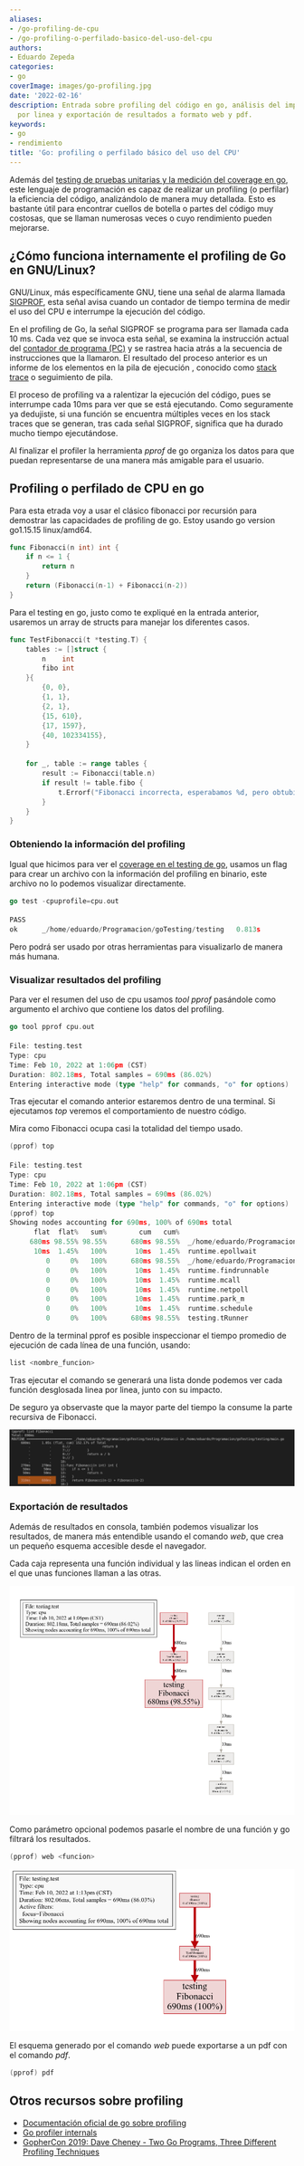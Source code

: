 ```yaml
---
aliases:
- /go-profiling-de-cpu
- /go-profiling-o-perfilado-basico-del-uso-del-cpu
authors:
- Eduardo Zepeda
categories:
- go
coverImage: images/go-profiling.jpg
date: '2022-02-16'
description: Entrada sobre profiling del código en go, análisis del impacto linea
  por linea y exportación de resultados a formato web y pdf.
keywords:
- go
- rendimiento
title: 'Go: profiling o perfilado básico del uso del CPU'
---
```


Además del [testing de pruebas unitarias y la medición del coverage en go](/es/go-testing-basico-y-coverage/), este lenguaje de programación es capaz de realizar un profiling (o perfilar) la eficiencia del código, analizándolo de manera muy detallada. Esto es bastante útil para encontrar cuellos de botella o partes del código muy costosas, que se llaman numerosas veces o cuyo rendimiento pueden mejorarse.

## ¿Cómo funciona internamente el profiling de Go en GNU/Linux?

GNU/Linux, más específicamente GNU, tiene una señal de alarma llamada [SIGPROF](https://www.gnu.org/software/libc/manual/html_node/Alarm-Signals.html), esta señal avisa cuando un contador de tiempo termina de medir el uso del CPU e interrumpe la ejecución del código.

En el profiling de Go, la señal SIGPROF se programa para ser llamada cada 10 ms. Cada vez que se invoca esta señal, se examina la instrucción actual del [contador de programa (PC)](https://es.wikipedia.org/wiki/Contador_de_programa) y se rastrea hacia atrás a la secuencia de instrucciones que la llamaron. El resultado del proceso anterior es un informe de los elementos en la pila de ejecución , conocido como [stack trace](https://es.wikipedia.org/wiki/Stack_trace) o seguimiento de pila.

El proceso de profiling va a ralentizar la ejecución del código, pues se interrumpe cada 10ms para ver que se está ejecutando. Como seguramente ya dedujiste, si una función se encuentra múltiples veces en los stack traces que se generan, tras cada señal SIGPROF, significa que ha durado mucho tiempo ejecutándose.

Al finalizar el profiler la herramienta _pprof_ de go organiza los datos para que puedan representarse de una manera más amigable para el usuario.

## Profiling o perfilado de CPU en go

Para esta etrada voy a usar el clásico fibonacci por recursión para demostrar las capacidades de profiling de go. Estoy usando go version go1.15.15 linux/amd64.

```go
func Fibonacci(n int) int {
	if n <= 1 {
		return n
	}
	return (Fibonacci(n-1) + Fibonacci(n-2))
}
```

Para el testing en go, justo como te expliqué en la entrada anterior, usaremos un array de structs para manejar los diferentes casos.

```go
func TestFibonacci(t *testing.T) {
	tables := []struct {
		n    int
		fibo int
	}{
		{0, 0},
		{1, 1},
		{2, 1},
		{15, 610},
		{17, 1597},
		{40, 102334155},
	}

	for _, table := range tables {
		result := Fibonacci(table.n)
		if result != table.fibo {
			t.Errorf("Fibonacci incorrecta, esperabamos %d, pero obtubimos %d", table.fibo, result)
		}
	}
}
```

### Obteniendo la información del profiling

Igual que hicimos para ver el [coverage en el testing de go](/es/go-testing-basico-y-coverage/), usamos un flag para crear un archivo con la información del profiling en binario, este archivo no lo podemos visualizar directamente.

```go
go test -cpuprofile=cpu.out

PASS
ok      _/home/eduardo/Programacion/goTesting/testing   0.813s
```

Pero podrá ser usado por otras herramientas para visualizarlo de manera más humana.

### Visualizar resultados del profiling

Para ver el resumen del uso de cpu usamos _tool pprof_ pasándole como argumento el archivo que contiene los datos del profiling.

```go
go tool pprof cpu.out

File: testing.test
Type: cpu
Time: Feb 10, 2022 at 1:06pm (CST)
Duration: 802.18ms, Total samples = 690ms (86.02%)
Entering interactive mode (type "help" for commands, "o" for options)
```

Tras ejecutar el comando anterior estaremos dentro de una terminal. Si ejecutamos _top_ veremos el comportamiento de nuestro código.

Mira como Fibonacci ocupa casi la totalidad del tiempo usado.

```go
(pprof) top

File: testing.test
Type: cpu
Time: Feb 10, 2022 at 1:06pm (CST)
Duration: 802.18ms, Total samples = 690ms (86.02%)
Entering interactive mode (type "help" for commands, "o" for options)
(pprof) top
Showing nodes accounting for 690ms, 100% of 690ms total
      flat  flat%   sum%        cum   cum%
     680ms 98.55% 98.55%      680ms 98.55%  _/home/eduardo/Programacion/goTesting/testing.Fibonacci
      10ms  1.45%   100%       10ms  1.45%  runtime.epollwait
         0     0%   100%      680ms 98.55%  _/home/eduardo/Programacion/goTesting/testing.TestFibonacci
         0     0%   100%       10ms  1.45%  runtime.findrunnable
         0     0%   100%       10ms  1.45%  runtime.mcall
         0     0%   100%       10ms  1.45%  runtime.netpoll
         0     0%   100%       10ms  1.45%  runtime.park_m
         0     0%   100%       10ms  1.45%  runtime.schedule
         0     0%   100%      680ms 98.55%  testing.tRunner
```

Dentro de la terminal pprof es posible inspeccionar el tiempo promedio de ejecución de cada línea de una función, usando:

```go
list <nombre_funcion>
```

Tras ejecutar el comando se generará una lista donde podemos ver cada función desglosada linea por linea, junto con su impacto.

De seguro ya observaste que la mayor parte del tiempo la consume la parte recursiva de Fibonacci.

![Resultados del comando list de profiling en go que muestra el impacto de cada linea de código. ](images/GoListProfile.png)

### Exportación de resultados

Además de resultados en consola, también podemos visualizar los resultados, de manera más entendible usando el comando _web_, que crea un pequeño esquema accesible desde el navegador.

Cada caja representa una función individual y las lineas indican el orden en el que unas funciones llaman a las otras.

![Resultado del comando web de profiling en go. La función fibonacci se muestra en grande y en rojo.](images/GoWebProfile.png)

Como parámetro opcional podemos pasarle el nombre de una función y go filtrará los resultados.

```go
(pprof) web <funcion>
```

![El comando web permite aislar los resultados por función](images/GoWebProfileFunction.png)

El esquema generado por el comando _web_ puede exportarse a un pdf con el comando _pdf_.

```go
(pprof) pdf
```

## Otros recursos sobre profiling

- [Documentación oficial de go sobre profiling](https://go.dev/blog/pprof)
- [Go profiler internals](https://www.instana.com/blog/go-profiler-internals/)
- [GopherCon 2019: Dave Cheney - Two Go Programs, Three Different Profiling Techniques](https://www.youtube.com/watch?v=nok0aYiGiYA)